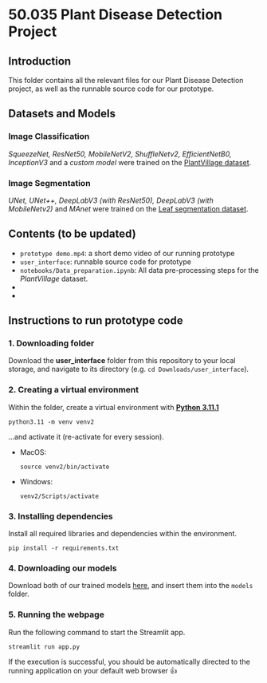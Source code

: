 # 50.035 Plant Disease Detection Project
## Introduction
This folder contains all the relevant files for our Plant Disease Detection project, as well as the runnable source code for our prototype. 

## Datasets and Models
### Image Classification

*SqueezeNet, ResNet50, MobileNetV2, ShuffleNetv2, EfficientNetB0, InceptionV3* and a *custom model* were trained on the [PlantVillage dataset](https://www.kaggle.com/datasets/abdallahalidev/plantvillage-dataset).

### Image Segmentation

*UNet, UNet++, DeepLabV3 (with ResNet50), DeepLabV3 (with MobileNetv2)* and *MAnet* were trained on the [Leaf segmentation dataset](https://www.kaggle.com/datasets/fakhrealam9537/leaf-disease-segmentation-dataset).

## Contents (to be updated)
- `prototype demo.mp4`: a short demo video of our running prototype
- `user_interface`: runnable source code for prototype
- `notebooks/Data_preparation.ipynb`: All data pre-processing steps for the *PlantVillage* dataset.
- 
- 


## Instructions to run prototype code 
### 1. Downloading folder
Download the **user_interface** folder from this repository to your local storage, and navigate to its directory (e.g. `cd Downloads/user_interface`).


### 2. Creating a virtual environment
Within the folder, create a virtual environment with [**Python 3.11.1**](https://www.python.org/downloads/release/python-3111/)
```
python3.11 -m venv venv2
```

...and activate it (re-activate for every session).

- MacOS:
    ```
    source venv2/bin/activate
    ```

- Windows:
    ```
    venv2/Scripts/activate
    ```


### 3. Installing dependencies
Install all required libraries and dependencies within the environment.
```
pip install -r requirements.txt
```

### 4. Downloading our models
Download both of our trained models [here](https://drive.google.com/drive/folders/1k90o_kAQgsH8aOfjuPaBN3Q0N4QlntUN?usp=sharing), and insert them into the `models` folder.

### 5. Running the webpage
Run the following command to start the Streamlit app.
```
streamlit run app.py
```
If the execution is successful, you should be automatically directed to the running application on your default web browser 👍
